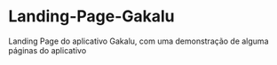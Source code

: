 # Landing-Page-Gakalu
Landing Page do aplicativo Gakalu, com uma demonstração de alguma páginas do aplicativo
